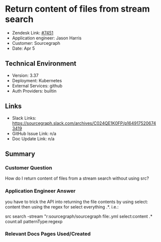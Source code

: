 
# Return content of files from stream search <!-- Ticket Title  Hint: include keywords to make it searchable -->

- Zendesk Link: [#7451](https://sourcegraph.zendesk.com/agent/tickets/7451)
- Application engineer: Jason Harris
- Customer: Sourcegraph <!-- Redact if this contains personally identifying information -->
- Date: Apr 5

<!-- Data populated from integration, speak to Ben Gordon or Michael Bali if not working -->
<!-- During Internal team trial, fill missing data manually (we are waiting for all data to sync) -->

## Technical Environment
- Version: ​3.37
- Deployment: Kubernetes
- External Services: github
- Auth Providers: builtin


## Links
<!-- Data for application engineer manual entry -->
- Slack Links: https://sourcegraph.slack.com/archives/C024QE1K0FP/p1649175206743419 
- GitHub Issue Link: n/a
- Doc Update Link: n/a

## Summary
### Customer Question
How do I return content of files from a stream search without using src?

### Application Engineer Answer
you have to trick the API into returning the file contents by using select: content then using the regex for select everything .*. i.e.:

src search -stream "r:sourcegraph/sourcegraph file:.yml select:content .* count:all patternType:regexp

### Relevant Docs Pages Used/Created

<!-- Once complete, upload a copy to https://github.com/sourcegraph/support-tools-internal/tree/main/resolved-tickets as a .md file -->
<!-- Name the file 7451.md -->
